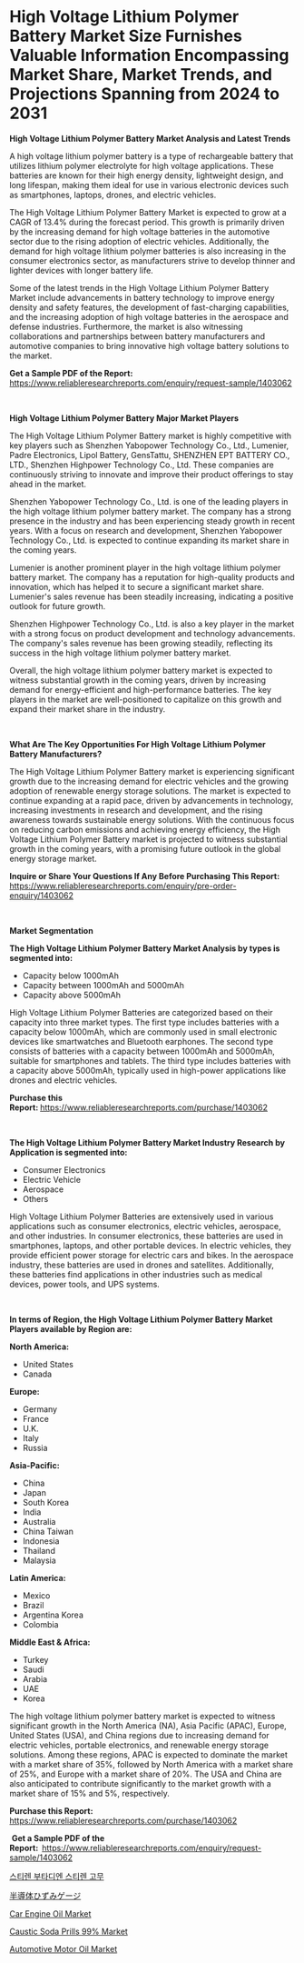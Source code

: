 <p><h1>High Voltage Lithium Polymer Battery Market Size Furnishes Valuable Information Encompassing Market Share, Market Trends, and Projections Spanning from 2024 to 2031</h1></p><p><strong>High Voltage Lithium Polymer Battery Market Analysis and Latest Trends</strong></p>
<p><p>A high voltage lithium polymer battery is a type of rechargeable battery that utilizes lithium polymer electrolyte for high voltage applications. These batteries are known for their high energy density, lightweight design, and long lifespan, making them ideal for use in various electronic devices such as smartphones, laptops, drones, and electric vehicles.</p><p>The High Voltage Lithium Polymer Battery Market is expected to grow at a CAGR of 13.4% during the forecast period. This growth is primarily driven by the increasing demand for high voltage batteries in the automotive sector due to the rising adoption of electric vehicles. Additionally, the demand for high voltage lithium polymer batteries is also increasing in the consumer electronics sector, as manufacturers strive to develop thinner and lighter devices with longer battery life.</p><p>Some of the latest trends in the High Voltage Lithium Polymer Battery Market include advancements in battery technology to improve energy density and safety features, the development of fast-charging capabilities, and the increasing adoption of high voltage batteries in the aerospace and defense industries. Furthermore, the market is also witnessing collaborations and partnerships between battery manufacturers and automotive companies to bring innovative high voltage battery solutions to the market.</p></p>
<p><strong>Get a Sample PDF of the Report:&nbsp;</strong> <a href="https://www.reliableresearchreports.com/enquiry/request-sample/1403062">https://www.reliableresearchreports.com/enquiry/request-sample/1403062</a></p>
<p>&nbsp;</p>
<p><strong>High Voltage Lithium Polymer Battery Major Market Players</strong></p>
<p><p>The High Voltage Lithium Polymer Battery market is highly competitive with key players such as Shenzhen Yabopower Technology Co., Ltd., Lumenier, Padre Electronics, Lipol Battery, GensTattu, SHENZHEN EPT BATTERY CO., LTD., Shenzhen Highpower Technology Co., Ltd. These companies are continuously striving to innovate and improve their product offerings to stay ahead in the market.</p><p>Shenzhen Yabopower Technology Co., Ltd. is one of the leading players in the high voltage lithium polymer battery market. The company has a strong presence in the industry and has been experiencing steady growth in recent years. With a focus on research and development, Shenzhen Yabopower Technology Co., Ltd. is expected to continue expanding its market share in the coming years.</p><p>Lumenier is another prominent player in the high voltage lithium polymer battery market. The company has a reputation for high-quality products and innovation, which has helped it to secure a significant market share. Lumenier's sales revenue has been steadily increasing, indicating a positive outlook for future growth.</p><p>Shenzhen Highpower Technology Co., Ltd. is also a key player in the market with a strong focus on product development and technology advancements. The company's sales revenue has been growing steadily, reflecting its success in the high voltage lithium polymer battery market.</p><p>Overall, the high voltage lithium polymer battery market is expected to witness substantial growth in the coming years, driven by increasing demand for energy-efficient and high-performance batteries. The key players in the market are well-positioned to capitalize on this growth and expand their market share in the industry.</p></p>
<p>&nbsp;</p>
<p><strong>What Are The Key Opportunities For High Voltage Lithium Polymer Battery Manufacturers?</strong></p>
<p><p>The High Voltage Lithium Polymer Battery market is experiencing significant growth due to the increasing demand for electric vehicles and the growing adoption of renewable energy storage solutions. The market is expected to continue expanding at a rapid pace, driven by advancements in technology, increasing investments in research and development, and the rising awareness towards sustainable energy solutions. With the continuous focus on reducing carbon emissions and achieving energy efficiency, the High Voltage Lithium Polymer Battery market is projected to witness substantial growth in the coming years, with a promising future outlook in the global energy storage market.</p></p>
<p><strong>Inquire or Share Your Questions If Any Before Purchasing This Report:</strong> <a href="https://www.reliableresearchreports.com/enquiry/pre-order-enquiry/1403062">https://www.reliableresearchreports.com/enquiry/pre-order-enquiry/1403062</a></p>
<p>&nbsp;</p>
<p><strong>Market Segmentation</strong></p>
<p><strong>The High Voltage Lithium Polymer Battery Market Analysis by types is segmented into:</strong></p>
<p><ul><li>Capacity below 1000mAh</li><li>Capacity between 1000mAh and 5000mAh</li><li>Capacity above 5000mAh</li></ul></p>
<p><p>High Voltage Lithium Polymer Batteries are categorized based on their capacity into three market types. The first type includes batteries with a capacity below 1000mAh, which are commonly used in small electronic devices like smartwatches and Bluetooth earphones. The second type consists of batteries with a capacity between 1000mAh and 5000mAh, suitable for smartphones and tablets. The third type includes batteries with a capacity above 5000mAh, typically used in high-power applications like drones and electric vehicles.</p></p>
<p><strong>Purchase this Report:&nbsp;</strong><a href="https://www.reliableresearchreports.com/purchase/1403062">https://www.reliableresearchreports.com/purchase/1403062</a></p>
<p>&nbsp;</p>
<p><strong>The High Voltage Lithium Polymer Battery Market Industry Research by Application is segmented into:</strong></p>
<p><ul><li>Consumer Electronics</li><li>Electric Vehicle</li><li>Aerospace</li><li>Others</li></ul></p>
<p><p>High Voltage Lithium Polymer Batteries are extensively used in various applications such as consumer electronics, electric vehicles, aerospace, and other industries. In consumer electronics, these batteries are used in smartphones, laptops, and other portable devices. In electric vehicles, they provide efficient power storage for electric cars and bikes. In the aerospace industry, these batteries are used in drones and satellites. Additionally, these batteries find applications in other industries such as medical devices, power tools, and UPS systems.</p></p>
<p>&nbsp;</p>
<p><strong>In terms of Region, the High Voltage Lithium Polymer Battery Market Players available by Region are:</strong></p>
<p>
    <p> <strong> North America: </strong>
        <ul>
            <li>United States</li>
            <li>Canada</li>
        </ul>
        </p> 
    <p> <strong> Europe: </strong>
        <ul>
            <li>Germany</li>
            <li>France</li>
            <li>U.K.</li>
            <li>Italy</li>
            <li>Russia</li>
        </ul>
        </p> 
    <p> <strong> Asia-Pacific: </strong>
        <ul>
            <li>China</li>
            <li>Japan</li>
            <li>South Korea</li>
            <li>India</li>
            <li>Australia</li>
            <li>China Taiwan</li>
            <li>Indonesia</li>
            <li>Thailand</li>
            <li>Malaysia</li>
        </ul>
        </p> 
    <p> <strong> Latin America: </strong>
        <ul>
            <li>Mexico</li>
            <li>Brazil</li>
            <li>Argentina Korea</li>
            <li>Colombia</li>
        </ul>
        </p> 
    <p> <strong> Middle East & Africa: </strong>
        <ul>
            <li>Turkey</li>
            <li>Saudi</li>
            <li>Arabia</li>
            <li>UAE</li>
            <li>Korea</li>
        </ul>
    </p>
    </p>
<p><p>The high voltage lithium polymer battery market is expected to witness significant growth in the North America (NA), Asia Pacific (APAC), Europe, United States (USA), and China regions due to increasing demand for electric vehicles, portable electronics, and renewable energy storage solutions. Among these regions, APAC is expected to dominate the market with a market share of 35%, followed by North America with a market share of 25%, and Europe with a market share of 20%. The USA and China are also anticipated to contribute significantly to the market growth with a market share of 15% and 5%, respectively.</p></p>
<p><strong>Purchase this Report: </strong><a href="https://www.reliableresearchreports.com/purchase/1403062">https://www.reliableresearchreports.com/purchase/1403062</a></p>
<p>&nbsp;<strong>Get a Sample PDF of the Report:&nbsp;&nbsp;</strong><a href="https://www.reliableresearchreports.com/enquiry/request-sample/1403062">https://www.reliableresearchreports.com/enquiry/request-sample/1403062</a></p>
<p><strong></strong></p>
<p><p><a href="https://medium.com/@seamusfunk1998/%EC%8A%A4%ED%8B%B0%EB%A0%8C-%EB%B6%80%ED%83%80%EB%94%94%EC%97%94-%EC%8A%A4%ED%8B%B0%EB%A0%8C-%EA%B3%A0%EB%AC%B4-%EC%8B%9C%EC%9E%A5-%EC%84%B1%EA%B3%B5%EC%A0%81%EC%9D%B8-%EB%B9%84%EC%A6%88%EB%8B%88%EC%8A%A4-%EC%A0%84%EB%9E%B5%EC%9D%84-%EC%9C%84%ED%95%9C-%EC%97%B4%EC%87%A0-2031%EB%85%84%EA%B9%8C%EC%A7%80%EC%9D%98-%EC%98%88%EC%B8%A1-ddf6798ce601">스티렌 부타디엔 스티렌 고무</a></p><p><a href="https://medium.com/@javiermante/%E5%8D%8A%E5%B0%8E%E4%BD%93%E3%81%B2%E3%81%9A%E3%81%BF%E3%82%B2%E3%83%BC%E3%82%B8%E5%B8%82%E5%A0%B4%E3%81%AF-%E5%B8%82%E5%A0%B4%E3%82%B7%E3%82%A7%E3%82%A2-%E5%B8%82%E5%A0%B4%E3%83%88%E3%83%AC%E3%83%B3%E3%83%89-%E5%B8%82%E5%A0%B4%E6%88%90%E9%95%B7%E3%81%AB%E9%96%A2%E3%81%99%E3%82%8B%E6%83%85%E5%A0%B1%E3%82%92%E6%8F%90%E4%BE%9B%E3%81%97%E3%81%A6%E3%81%84%E3%81%BE%E3%81%99-bbaa975e1865">半導体ひずみゲージ</a></p><p><a href="https://view.publitas.com/reportprime-1/car-engine-oil-market-size-evaluating-its-market-trends-growth-and-projections-2024-2031/">Car Engine Oil Market</a></p><p><a href="https://fearless-okapi-6c8.notion.site/Global-Caustic-Soda-Prills-99-Market-by-Types-Applications-and-Major-Players-with-Regional-Growt-61c001d32e87491b89fda458a14f8fff">Caustic Soda Prills 99% Market</a></p><p><a href="https://view.publitas.com/reportprime-1/automotive-motor-oil-market-size-share-trends-analysis-report-by-application-regional-outlook-competitive-strategies-and-segment-forecasts-2024-2031/">Automotive Motor Oil Market</a></p></p>